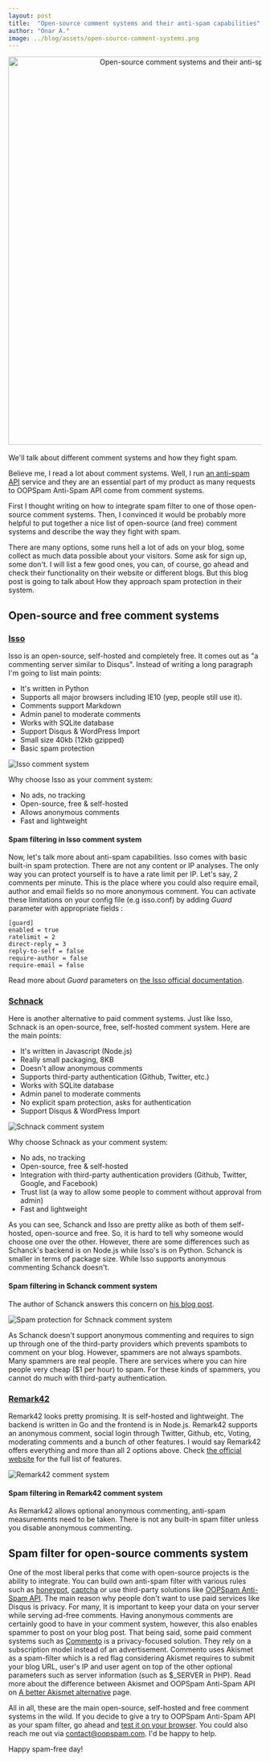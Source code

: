 ```yaml
---
layout: post
title:  "Open-source comment systems and their anti-spam capabilities"
author: "Onar A."
image: ../blog/assets/open-source-comment-systems.png
---
```

<center>
<a href="https://wordpress.org/plugins/oopspam-anti-spam/">
<img width="772" alt="Open-source comment systems and their anti-spam capabilities" src="/blog/assets/open-source-comment-systems.png">
</a>
</center>
<br/>
We'll talk about different comment systems and how they fight spam.	

Believe me, I read a lot about comment systems. Well, I run [an anti-spam API](https://www.oopspam.com) service and they are an essential part of my product as many requests to OOPSpam Anti-Spam API come from comment systems.

First I thought writing on how to integrate spam filter to one of those open-source comment systems. Then, I convinced it would be probably more helpful to put together a nice list of open-source (and free) comment systems and describe the way they fight with spam.

There are many options, some runs hell a lot of ads on your blog, some collect as much data possible about your visitors. Some ask for sign up, some don't. I will list a few good ones, you can, of course, go ahead and check their functionality on their website or different blogs. But this blog post is going to talk about How they approach spam protection in their system.

## Open-source and free comment systems

### [Isso](https://posativ.org/isso/)

Isso is an open-source, self-hosted and completely free. It comes out as "a commenting server similar to Disqus". Instead of writing a long paragraph I'm going to list main points: 

- It's written in Python
- Supports all major browsers including IE10 (yep, people still use it).
- Comments support Markdown
- Admin panel to moderate comments
- Works with SQLite database
- Support Disqus & WordPress Import
- Small size 40kb (12kb gzipped)
- Basic spam protection

![Isso comment system](/blog/assets/posts/Isso_comment_system.png "Isso comment system")

Why choose Isso as your comment system:

- No ads, no tracking
- Open-source, free & self-hosted
- Allows anonymous comments
- Fast and lightweight

#### Spam filtering in Isso comment system

Now, let's talk more about anti-spam capabilities. Isso comes with basic built-in spam protection. There are not any content or IP analyses. The only way you can protect yourself is to have a rate limit per IP. Let's say, 2 comments per minute. This is the place where you could also require email, author and email fields so no more anonymous comment.
You can activate these limitations on your config file (e.g isso.conf) by adding *Guard* parameter with appropriate fields :

```config
[guard]
enabled = true
ratelimit = 2
direct-reply = 3
reply-to-self = false
require-author = false
require-email = false
```
Read more about *Guard* parameters on [the Isso official documentation](https://posativ.org/isso/docs/configuration/server/#guard).

### [Schnack](https://schnack.cool/)

Here is another alternative to paid comment systems. Just like Isso, Schnack is an open-source, free, self-hosted comment system. Here are the main points:

- It's written in Javascript (Node.js)
- Really small packaging, 8KB
- Doesn't allow anonymous comments
- Supports third-party authentication (Github, Twitter, etc.)
- Works with SQLite database
- Admin panel to moderate comments
- No explicit spam protection, asks for authentication
- Support Disqus & WordPress Import

![Schnack comment system](/blog/assets/posts/schnack_comment_system.png "Schnack comment system")

Why choose Schnack as your comment system:

- No ads, no tracking
- Open-source, free & self-hosted
- Integration with third-party authentication providers (Github, Twitter, Google, and Facebook)
- Trust list (a way to allow some people to comment without approval from admin)
- Fast and lightweight

As you can see, Schanck and Isso are pretty alike as both of them self-hosted, open-source and free. So, it is hard to tell why someone would choose one over the other. However, there are some differences such as Schanck's backend is on Node.js while Isso's is on Python. Schanck is smaller in terms of package size. While Isso supports anonymous commenting Schanck doesn't.

#### Spam filtering in Schanck comment system

The author of Schanck answers this concern on [his blog post](https://vis4.net/blog/2017/10/hello-schnack/#how-schnack-is-protecting-against-spam).  

![Spam protection for Schnack comment system](/blog/assets/posts/schnack_anti_spam.png "Spam protection for Schnack comment system")

As Schanck doesn't support anonymous commenting and requires to sign up through one of the third-party providers which prevents spambots to comment on your blog. However, spammers are not always spambots. Many spammers are real people. There are services where you can hire people very cheap ($1 per hour) to spam. For these kinds of spammers, you cannot do much with third-party authentication. 

### [Remark42](https://remark42.com/)

Remark42 looks pretty promising. It is self-hosted and lightweight. The backend is written in Go and the frontend is in Node.js. 
Remark42 supports an anonymous comment, social login through Twitter, Github, etc, Voting, moderating comments and a bunch of other features. I would say Remark42 offers everything and more than all 2 options above.  Check [the official website](https://remark42.com/) for the full list of features.

![Remark42 comment system](/blog/assets/posts/remark42_comment_system.png "Remark42 comment system")

#### Spam filtering in Remark42 comment system

As Remark42 allows optional anonymous commenting, anti-spam measurements need to be taken. There is not any built-in spam filter unless you disable anonymous commenting.



## Spam filter for open-source comments system

One of the most liberal perks that come with open-source projects is the ability to integrate. You can build own anti-spam filter with various rules such as [honeypot](https://en.wikipedia.org/wiki/Honeypot_(computing)), [captcha](https://en.wikipedia.org/wiki/CAPTCHA) or use third-party solutions like [OOPSpam Anti-Spam API](https://oopspam.com).
The main reason why people don't want to use paid services like Disqus is privacy. For many, It is important to keep your data on your server while serving ad-free comments. Having anonymous comments are certainly good to have in your comment system, however, this also enables spammer to post on your blog post. 
That being said, some paid comment systems such as [Commento](https://commento.io/) is a privacy-focused solution. They rely on a subscription model instead of an advertisement. Commento uses Akismet as a spam-filter which is a red flag considering Akismet requires to submit your blog URL, user's IP and user agent on top of the other optional parameters such as server information (such as $_SERVER in PHP). Read more about the difference between Akismet and OOPSpam Anti-Spam API on [A better Akismet alternative](https://www.oopspam.com/akismet-alternative.html) page.


All in all, these are the main open-source, self-hosted and free comment systems in the wild. 
If you decide to give a try to OOPSpam Anti-Spam API as your spam filter, go ahead and [test it on your browser](https://rapidapi.com/oopspam/api/oopspam-spam-filter). You could also reach me out via contact@oopspam.com. I'd be happy to help.

Happy spam-free day!